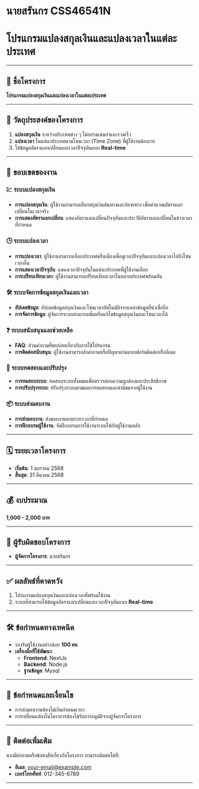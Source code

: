 # นายสรันกร CSS46541N  
# โปรแกรมแปลงสกุลเงินและแปลงเวลาในแต่ละประเทศ  

---

## 🌟 ชื่อโครงการ  
**โปรแกรมแปลงสกุลเงินและแปลงเวลาในแต่ละประเทศ**  

---

## 🎯 วัตถุประสงค์ของโครงการ  
1. **แปลงสกุลเงิน** ระหว่างประเทศต่าง ๆ ได้อย่างแม่นยำและรวดเร็ว  
2. **แปลงเวลา** ในแต่ละประเทศตามโซนเวลา (Time Zone) ที่ผู้ใช้งานต้องการ  
3. ให้ข้อมูลอัตราแลกเปลี่ยนและเวลาปัจจุบันแบบ **Real-time**  

---

## 📌 ขอบเขตของงาน   

### 💹 ระบบแปลงสกุลเงิน  
- **การแปลงสกุลเงิน**: ผู้ใช้งานสามารถเลือกสกุลเงินต้นทางและปลายทาง เพื่อคำนวณอัตราแลกเปลี่ยนในเวลาจริง  
- **การแสดงอัตราแลกเปลี่ยน**: แสดงอัตราแลกเปลี่ยนปัจจุบันและประวัติอัตราแลกเปลี่ยนในช่วงเวลาที่กำหนด  

### 🕒 ระบบแปลงเวลา  
- **การแปลงเวลา**: ผู้ใช้งานสามารถเลือกประเทศหรือเมืองเพื่อดูเวลาปัจจุบันและแปลงเวลาไปยังโซนเวลาอื่น  
- **การแสดงเวลาปัจจุบัน**: แสดงเวลาปัจจุบันในแต่ละประเทศที่ผู้ใช้งานเลือก  
- **การเปรียบเทียบเวลา**: ผู้ใช้งานสามารถเปรียบเทียบเวลาในหลายประเทศพร้อมกัน  

### 🛠️ ระบบจัดการข้อมูลสกุลเงินและเวลา  
- **อัปเดตข้อมูล**: อัปเดตข้อมูลสกุลเงินและโซนเวลาอัตโนมัติจากแหล่งข้อมูลที่น่าเชื่อถือ  
- **การจัดการข้อมูล**: ผู้จัดการระบบสามารถเพิ่มหรือแก้ไขข้อมูลสกุลเงินและโซนเวลาได้  

### ❓ ระบบสนับสนุนและช่วยเหลือ  
- **FAQ**: ส่วนคำถามที่พบบ่อยเกี่ยวกับการใช้โปรแกรม  
- **การติดต่อสนับสนุน**: ผู้ใช้งานสามารถส่งคำถามหรือปัญหาผ่านแบบฟอร์มติดต่อหรืออีเมล  

### 🧪 ระบบทดสอบและปรับปรุง  
- **การทดสอบระบบ**: ทดสอบระบบทั้งหมดเพื่อตรวจสอบความถูกต้องและประสิทธิภาพ  
- **การปรับปรุงระบบ**: ปรับปรุงระบบตามผลการทดสอบและคำติชมจากผู้ใช้งาน  

### 📦 ระบบส่งมอบงาน  
- **การส่งมอบงาน**: ส่งมอบงานตามระยะเวลาที่กำหนด  
- **การฝึกอบรมผู้ใช้งาน**: จัดฝึกอบรมการใช้งานระบบให้กับผู้ใช้งานหลัก  

---

## 🗓️ ระยะเวลาโครงการ  
- **เริ่มต้น**: 1 มกราคม 2568  
- **สิ้นสุด**: 31 มีนาคม 2568  

---

## 💰 งบประมาณ  
**1,000 - 2,000 บาท**  

---

## 👥 ผู้รับผิดชอบโครงการ  
- **ผู้จัดการโครงการ**: นายสรันกร  

---

## ✅ ผลลัพธ์ที่คาดหวัง  
1. โปรแกรมแปลงสกุลเงินและแปลงเวลาที่พร้อมใช้งาน  
2. ระบบที่สามารถให้ข้อมูลอัตราแลกเปลี่ยนและเวลาปัจจุบันแบบ **Real-time**  

---

## 🛠️ ข้อกำหนดทางเทคนิค  
- รองรับผู้ใช้งานอย่างน้อย **100 คน**  
- **เครื่องมือที่ใช้พัฒนา**:  
  - **Frontend**: NextJs  
  - **Backend**: Node.js  
  - **ฐานข้อมูล**: Mysql  

---

## 📄 ข้อกำหนดและเงื่อนไข  
- การส่งมอบงานต้องไม่เกินกำหนดเวลา  
- การเปลี่ยนแปลงในโครงการต้องได้รับการอนุมัติจากผู้จัดการโครงการ  

---

## 📧 ติดต่อเพิ่มเติม  
หากมีคำถามหรือข้อสงสัยเกี่ยวกับโครงการ สามารถติดต่อได้ที่:  
- **อีเมล**: your-email@example.com  
- **เบอร์โทรศัพท์**: 012-345-6789  

---
